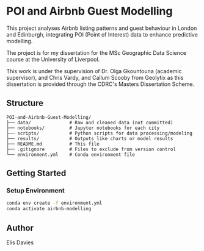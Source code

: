# POI and Airbnb Guest Modelling

This project analyses Airbnb listing patterns and guest behaviour in London and Edinburgh, integrating POI (Point of Interest) data to enhance predictive modelling.

The project is for my dissertation for the MSc Geographic Data Science course at the University of Liverpool.

This work is under the supervision of Dr. Olga Gkountouna (academic supervisor), and Chris Vardy, and Callum Scooby from Geolytix as this dissertation is provided through the CDRC's Masters Dissertation Scheme.

## Structure
```text
POI-and-Airbnb-Guest-Modelling/
├── data/              # Raw and cleaned data (not committed)
├── notebooks/         # Jupyter notebooks for each city
├── scripts/           # Python scripts for data processing/modeling
├── results/           # Outputs like charts or model results
├── README.md          # This file
├── .gitignore         # Files to exclude from version control
└── environment.yml    # Conda environment file
```

## Getting Started

### Setup Environment
```bash
conda env create -f environment.yml
conda activate airbnb-modelling
```

## Author
Elis Davies

